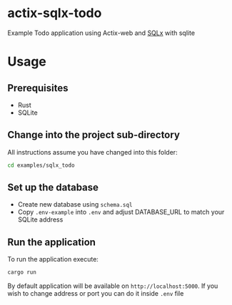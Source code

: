# actix-sqlx-todo

Example Todo application using Actix-web and [SQLx](https://github.com/launchbadge/sqlx) with sqlite

# Usage

## Prerequisites

* Rust
* SQLite

## Change into the project sub-directory

All instructions assume you have changed into this folder:

```bash
cd examples/sqlx_todo
```

## Set up the database

* Create new database using `schema.sql`
* Copy `.env-example` into `.env` and adjust DATABASE_URL to match your SQLite address

## Run the application

To run the application execute:

```bash
cargo run
```

By default application will be available on `http://localhost:5000`. If you wish to change address or port you can do it inside `.env` file
